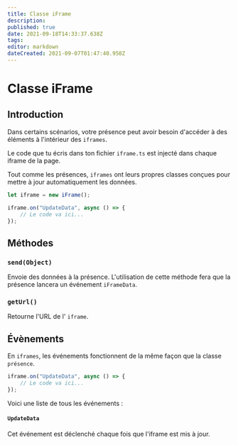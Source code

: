```yaml
---
title: Classe iFrame
description: 
published: true
date: 2021-09-18T14:33:37.638Z
tags: 
editor: markdown
dateCreated: 2021-09-07T01:47:40.950Z
---
```


# Classe iFrame

## Introduction

Dans certains scénarios, votre présence peut avoir besoin d'accéder à des éléments à l'intérieur des `iframes`.

Le code que tu écris dans ton fichier `iframe.ts` est injecté dans chaque iframe de la page.

Tout comme les présences, `iframes` ont leurs propres classes conçues pour mettre à jour automatiquement les données.

```typescript
let iframe = new iFrame();

iframe.on("UpdateData", async () => {
    // Le code va ici...
});
```

## Méthodes

### `send(Object)`
Envoie des données à la présence. L'utilisation de cette méthode fera que la présence lancera un événement `iFrameData`.

### `getUrl()`
Retourne l'URL de l' `iframe`.

## Évènements
En `iframes`, les événements fonctionnent de la même façon que la classe `présence`.

```typescript
iframe.on("UpdateData", async () => {
    // Le code va ici...
});
```

Voici une liste de tous les événements :

#### `UpdateData`

Cet événement est déclenché chaque fois que l'iframe est mis à jour.
